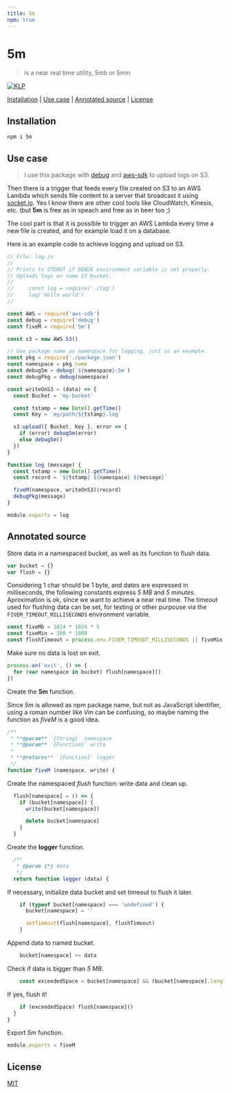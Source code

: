 ```yaml
---
title: 5m
npm: true
---
```

# 5m

> is a near real time utility, 5mb or 5min

[![KLP](https://img.shields.io/badge/kiss-literate-orange.svg)](http://g14n.info/kiss-literate-programming)

[Installation](#installation) |
[Use case](#use-case) |
[Annotated source](#annotated-source) |
[License](#license)

## Installation

```bash
npm i 5m
```

## Use case

> I use this package with [debug] and [aws-sdk] to upload logs on S3.

Then there is a trigger that feeds every file created on S3 to an AWS Lambda
which sends file content to a server that broadcast it using [socket.io].
Yes I know there are other cool tools like CloudWatch, Kinesis, etc.
(but **5m** is free as in speach and free as in beer too ;)

The cool part is that it is possible to trigger an AWS Lambda every time
a new file is created, and for example load it on a database.

Here is an example code to achieve logging and upload on S3.

```js
// File: log.js
//
// Prints to STDOUT if DEBUG environment variable is set properly.
// Uploads logs on some S3 bucket.
//
//     const log = require('./log')
//     log('Hello world')
//

const AWS = require('aws-sdk')
const debug = require('debug')
const fiveM = require('5m')

const s3 = new AWS.S3()

// Use package name as namespace for logging, just as an example.
const pkg = require('./package.json')
const namespace = pkg.name
const debug5m = debug(`${namespace}:5m`)
const debugPkg = debug(namespace)

const writeOnS3 = (data) => {
  const Bucket = 'my-bucket'

  const tstamp = new Date().getTime()
  const Key = `my/path/${tstamp}.log`

  s3.upload({ Bucket, Key }, error => {
    if (error) debug5m(error)
    else debug5m()
  })
}

function log (message) {
  const tstamp = new Date().getTime()
  const record = `${tstamp} ${namespace} ${message}`

  fiveM(namespace, writeOnS3)(record)
  debugPkg(message)
}

module.exports = log
```

## Annotated source

Store data in a namespaced bucket, as well as its function to flush data.

```javascript
var bucket = {}
var flush = {}
```

Considering 1 char should be 1 byte, and dates are expressed in milliseconds,
the following constants express *5 MB* and *5 minutes*.
Aproximation is ok, since we want to achieve a near real time.
The timeout used for flushing data can be set, for testing or other purpouse
via the `FIVEM_TIMEOUT_MILLISECONDS` environment variable.


```javascript
const fiveMb = 1024 * 1024 * 5
const fiveMin = 300 * 1000
const flushTimeout = process.env.FIVEM_TIMEOUT_MILLISECONDS || fiveMin
```

Make sure no data is lost on exit.

```javascript
process.on('exit', () => {
  for (var namespace in bucket) flush[namespace]()
})
```

Create the **5m** function.

Since *5m* is allowed as npm package name, but not as JavaScript
identifier, using a roman number like *Vm* can be confusing, so maybe
naming the function as *fiveM* is a good idea.

```javascript
/**
 * **@param** `{String}` namespace
 * **@param** `{Function}` write
 *
 * **@returns** `{Function}` logger
 */
function fiveM (namespace, write) {
```

Create the namespaced *flush* function: write data and clean up.

```javascript
  flush[namespace] = () => {
    if (bucket[namespace]) {
      write(bucket[namespace])

      delete bucket[namespace]
    }
  }
```

Create the **logger** function.

```javascript
  /**
   * @param {*} data
   */
  return function logger (data) {
```

If necessary, initialize data bucket and set timeout to flush it later.

```javascript
    if (typeof bucket[namespace] === 'undefined') {
      bucket[namespace] = ''

      setTimeout(flush[namespace], flushTimeout)
    }
```

Append data to named bucket.

```javascript
    bucket[namespace] += data
```

Check if data is bigger than *5 MB*.

```javascript
    const exceededSpace = bucket[namespace] && (bucket[namespace].length > 0) && (bucket[namespace].length > fiveMb)
```

If yes, flush it!

```javascript
    if (exceededSpace) flush[namespace]()
  }
}
```

Export *5m* function.

```javascript
module.exports = fiveM
```

## License

[MIT](http://g14n.info/mit-license)

[debug]: https://www.npmjs.com/package/debug "debug"
[aws-sdk]: https://www.npmjs.com/package/aws-sdk "aws-sdk"
[socket.io]: https://socket.io/ "socket.io"

